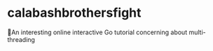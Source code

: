 # calabashbrothersfight
:boy:An interesting online interactive Go tutorial concerning about multi-threading
